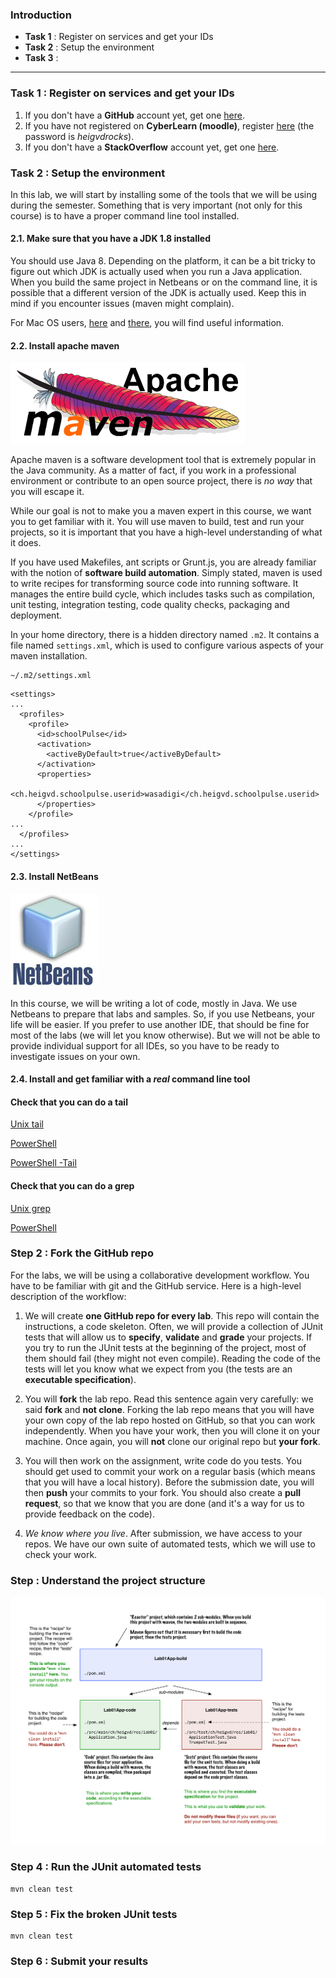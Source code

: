 ### Introduction

* **Task 1** : Register on services and get your IDs
* **Task 2** : Setup the environment
* **Task 3** :

-----

### Task 1 : Register on services and get your IDs

1. If you don't have a **GitHub** account yet, get one [here](https://github.com/).
2. If you have not registered on **CyberLearn (moodle)**, register [here](http://cyberlearn.hes-so.ch/course/view.php?id=6971) (the password is *heigvdrocks*).
3. If you don't have a **StackOverflow** account yet, get one [here](https://www.stackoverflow.com).


### Task 2 : Setup the environment

In this lab, we will start by installing some of the tools that we will be using during the semester. Something that is very important (not only for this course) is to have a proper command line tool installed.

#### 2.1. Make sure that you have a JDK 1.8 installed

You should use Java 8. Depending on the platform, it can be a bit tricky to figure out which JDK is actually used when you run a Java application. When you build the same project in Netbeans or on the command line, it is possible that a different version of the JDK is actually used. Keep this in mind if you encounter issues (maven might complain).

For Mac OS users, [here](http://stackoverflow.com/questions/6588390/where-is-java-home-on-osx-yosemite-10-10-mavericks-10-9-mountain-lion-10) and [there](http://stackoverflow.com/questions/17824889/how-to-force-maven-3-1-to-use-right-version-of-java-on-mac-os-8-10), you will find useful information.

#### 2.2. Install apache maven

![image](./diagrams/maven-logo.png)

Apache maven is a software development tool that is extremely popular in the Java community. As a matter of fact, if you work in a professional environment or contribute to an open source project, there is *no way* that you will escape it.

While our goal is not to make you a maven expert in this course, we want you to get familiar with it. You will use maven to build, test and run your projects, so it is important that you have a high-level understanding of what it does.

If you have used Makefiles, ant scripts or Grunt.js, you are already familiar with the notion of **software build automation**. Simply stated, maven is used to write recipes for transforming source code into running software. It manages the entire build cycle, which includes tasks such as compilation, unit testing, integration testing, code quality checks, packaging and deployment.


In your home directory, there is a hidden directory named `.m2`. It contains a file named `settings.xml`, which is used to configure various aspects of your maven installation.

```
~/.m2/settings.xml
```

```
<settings>
...
  <profiles>
    <profile>
      <id>schoolPulse</id>
      <activation>
        <activeByDefault>true</activeByDefault>
      </activation>
      <properties>
        <ch.heigvd.schoolpulse.userid>wasadigi</ch.heigvd.schoolpulse.userid>
      </properties>
    </profile>
...
  </profiles>
...
</settings>
```

#### 2.3. Install NetBeans

![image](./diagrams/netbeans-logo.png)


In this course, we will be writing a lot of code, mostly in Java. We use Netbeans to prepare that labs and samples. So, if you use Netbeans, your life will be easier. If you prefer to use another IDE, that should be fine for most of the labs (we will let you know otherwise). But we will not be able to provide individual support for all IDEs, so you have to be ready to investigate issues on your own.

#### 2.4. Install and get familiar with a *real* command line tool


#### Check that you can do a tail

[Unix tail](http://en.wikipedia.org/wiki/Tail_%28Unix%29)

[PowerShell](https://technet.microsoft.com/en-us/library/hh849787.aspx)

[PowerShell -Tail](http://www.howtogeek.com/tips/how-to-get-tail-like-functionality-on-windows-with-powershell/)

#### Check that you can do a grep

[Unix grep](http://en.wikipedia.org/wiki/Grep)

[PowerShell](https://communary.wordpress.com/2014/11/10/grep-the-powershell-way/)


### Step 2 : Fork the GitHub repo

For the labs, we will be using a collaborative development workflow. You have to be familiar with git and the GitHub service. Here is a high-level description of the workflow:

1. We will create **one GitHub repo for every lab**. This repo will contain the instructions, a code skeleton. Often, we will provide a collection of JUnit tests that will allow us to **specify**, **validate** and **grade** your projects. If you try to run the JUnit tests at the beginning of the project, most of them should fail (they might not even compile). Reading the code of the tests will let you know what we expect from you (the tests are an **executable specification**).

2. You will **fork** the lab repo. Read this sentence again very carefully: we said **fork** and **not clone**. Forking the lab repo means that you will have your own copy of the lab repo hosted on GitHub, so that you can work independently. When you have your work, then you will clone it on your machine. Once again, you will **not** clone our original repo but **your fork**.

3. You will then work on the assignment, write code do you tests. You should get used to commit your work on a regular basis (which means that you will have a local history). Before the submission date, you will then **push** your commits to your fork. You should also create a **pull request**, so that we know that you are done (and it's a way for us to provide feedback on the code).

4. *We know where you live*. After submission, we have access to your repos. We have our own suite of automated tests, which we will use to check your work.


### Step : Understand the project structure

![image](./diagrams/maven-projects.png)

### Step 4 : Run the JUnit automated tests

```
mvn clean test
```

### Step 5 : Fix the broken JUnit tests

```
mvn clean test
```


### Step 6 : Submit your results







